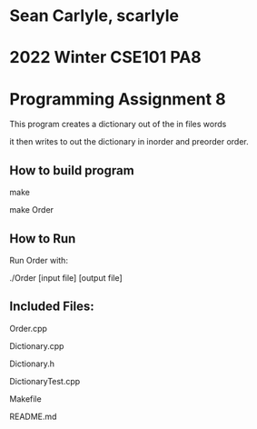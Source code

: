 # Sean Carlyle, scarlyle
# 2022 Winter CSE101 PA8
# Programming Assignment 8

This program creates a dictionary out of the in files words

it then writes to out the dictionary in inorder and preorder order.

## How to build program

make

make Order

## How to Run

Run Order with:

./Order [input file] [output file]

## Included Files:

Order.cpp

Dictionary.cpp

Dictionary.h

DictionaryTest.cpp

Makefile

README.md

